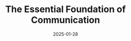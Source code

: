 ---
title: The Essential Foundation of Communication
description: Showing leadership in what and how a business communicates with customers
layout: page.njk
jumbotron: |
  Clear and coherent communication is a fundamental requirement for a Chief Delivery Officer, an essential skill that should be particularly well developed.
  
  The CDO is responsible for effective communication between all parties on projects: clear communication is vital to achieve outcomes. The CDO determines what and how a business communicates with customers, with distinctive leadership in this key area.{.smaller}
pending: true
date: 2025-01-28
eleventyNavigation:
  key: Communication is key
  parent: What makes a CDO?
  root: Handbook
  order: 20
tags:
  - '#handbookWhat'
meta:
  title: The Essential Foundation of Communication
  description: Showing leadership in what and how a business communicates with customers
---